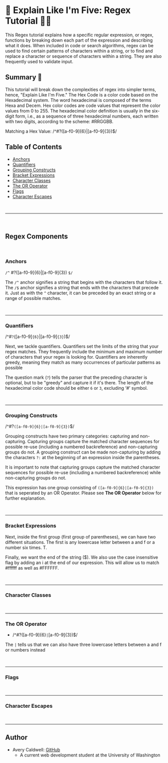 # 🧠 Explain Like I'm Five: Regex Tutorial 📑📌

This Regex tutorial explains how a specific regular expression, or regex, functions by breaking down each part of the expression and describing what it does. When included in code or search algorithms, regex can be used to find certain patterns of characters within a string, or to find and replace a character or sequence of characters within a string. They are also frequently used to validate input.

## Summary 📃

<!-- Briefly summarize the regex you will be describing and what you will explain.  -->

This tutorial will break down the complexities of regex into simpler terms, hence, "Explain Like I'm Five." The Hex Code is a color code based on the Hexadecimal system. The word hexadecimal is composed of the terms Hexa and Decem. Hex color codes are code values that represent the color values from 0 to 255. The hexadecimal color definition is usually in the six-digit form, i.e., as a sequence of three hexadecimal numbers, each written with two digits, according to the scheme: #RRGGBB. 

Matching a Hex Value: /^#?([a-f0-9]{6}|[a-f0-9]{3})$/



## Table of Contents

- [Anchors](#anchors)
- [Quantifiers](#quantifiers)
- [Grouping Constructs](#grouping-constructs)
- [Bracket Expressions](#bracket-expressions)
- [Character Classes](#character-classes)
- [The OR Operator](#the-or-operator)
- [Flags](#flags)
- [Character Escapes](#character-escapes)

<br>
<hr>
<br>

## Regex Components

<br>

### Anchors

`/^` #?([a-f0-9]{6}|[a-f0-9]{3}) `$/`


The ` /^ ` anchor signifies a string that begins with the characters that follow it. The `/$` anchor signifies a string that ends with the characters that precede it. Just as with the `^` character, it can be preceded by an exact string or a range of possible matches.

<br>
<hr>

### Quantifiers

/^#`?`([a-f0-9]`{6}`|[a-f0-9]`{3}`)$/

Next, we tackle quantifiers. Quantifiers set the limits of the string that your regex matches. They frequently include the minimum and maximum number of characters that your regex is looking for. Quantifiers are inherently greedy, meaning they match as many occurrences of particular patterns as possible

 The question mark (`?`) tells the parser that the preceding character is optional, but to be "greedy" and capture it if it's there. The length of the hexadecimal color code should be either `6` or `3`, excluding ‘#’ symbol.

<br>
<hr>

### Grouping Constructs

/^#?`([a-f0-9]{6}|[a-f0-9]{3})`$/

Grouping constructs have two primary categories: capturing and non-capturing. Capturing groups capture the matched character sequences for possible re-use (including a numbered backreference) and non-capturing groups do not. A grouping construct can be made non-capturing by adding the characters `?:` at the beginning of an expression inside the parentheses.

It is important to note that capturing groups capture the matched character sequences for possible re-use (including a numbered backreference) while non-capturing groups do not. 

This expression has one group consisting of `([a-f0-9]{6}|[a-f0-9]{3})` that is seperated by an OR Operator. Please see __The OR Operator__ below for further explanation.

<br>
<hr>

### Bracket Expressions

Next, inside the first group (first group of parentheses), we can have two different situations. The first is any lowercase letter between a and f or a number six times. T.

Finally, we want the end of the string ($). We also use the case insensitive flag by adding an i at the end of our expression. This will allow us to match #ffffff as well as #FFFFFF.

<br>
<hr>

### Character Classes

<br>
<hr>

### The OR Operator

- /^#?([a-f0-9]{6}`|`[a-f0-9]{3})$/

The `|` tells us that we can also have three lowercase letters between a and f or numbers instead

<br>
<hr>

### Flags

<br>
<hr>

### Character Escapes

<br>
<hr>

## Author

- Avery Caldwell: [GitHub](https://github.com/AveryCaldwell)
    - A current web development student at the University of Washington

